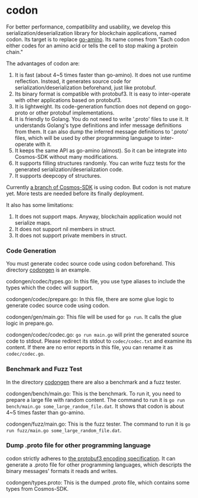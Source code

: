 # codon

For better performance, compatibility and usability, we develop this serialization/deserialization library for blockchain applications, named codon. Its target is to replace [go-amino](https://github.com/tendermint/go-amino). Its name comes from "Each codon either codes for an amino acid or tells the cell to stop making a protein chain."

The advantages of codon are:

1. It is fast (about 4~5 times faster than go-amino). It does not use runtime reflection. Instead, it generates source code for serialization/deserialization beforehand, just like protobuf.
2. Its binary format is compatible with protobuf3. It is easy to inter-operate with other applications based on protobuf3.
3. It is lightweight. Its code-generation function does not depend on gogo-proto or other protobuf implementations.
4. It is friendly to Golang. You do not need to write '.proto' files to use it. It understands Golang's type definitions and infer message definitions from them. It can also dump the inferred message definitions to '.proto' files, which will be used by other programming language to inter-operate with it.
5. It keeps the same API as go-amino (almost). So it can be integrate into Cosmos-SDK without many modifications.
6. It supports filling structures randomly. You can write fuzz tests for the generated serialization/deserialization code.
7. It supports deepcopy of structures.

Currently [a branch of Cosmos-SDK](https://github.com/coinexchain/cosmos-sdk/tree/use_codon) is using codon. But codon is not mature yet. More tests are needed before its finally deployment.

It also has some limitations:

1. It does not support maps. Anyway, blockchain application would not serialize maps.
2. It does not support nil members in struct.
3. It does not support private members in struct.



### Code Generation

You must generate codec source code using codon beforehand. This directory [codongen](https://github.com/coinexchain/cosmos-sdk/tree/use_codon/codongen) is an example.

codongen/codec/types.go: In this file, you use type aliases to include the types which the codec will support.

codongen/codec/prepare.go: In this file, there are some glue logic to generate codec source code using codon.

codongen/gen/main.go: This file will be used for `go run`. It calls the glue logic in prepare.go.

codongen/codec/codec.go: `go run main.go` will print the generated source code to stdout. Please redirect its stdout to `codec/codec.txt` and examine its content. If there are no error reports in this file, you can rename it as `codec/codec.go`.

### Benchmark and Fuzz Test

In the directory [codongen](https://github.com/coinexchain/cosmos-sdk/tree/use_codon/codongen) there are also a benchmark and a fuzz tester.

codongen/bench/main.go: This is the benchmark. To run it, you need to prepare a large file with random content. The command to run it is `go run bench/main.go some_large_random_file.dat`. It shows that codon is about 4~5 times faster than go-amino.

codongen/fuzz/main.go: This is the fuzz tester. The command to run it is `go run fuzz/main.go some_large_random_file.dat`. 

### Dump .proto file for other programming language

codon strictly adheres to [the protobuf3 encoding specification](https://developers.google.com/protocol-buffers/docs/encoding). It can generate a .proto file for other programming languages, which descripts the binary messages' formats it reads and writes.

codongen/types.proto: This is the dumped .proto file, which contains some types from Cosmos-SDK.

